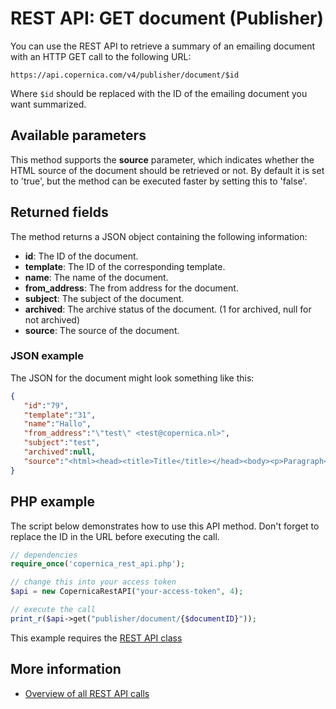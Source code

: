 # REST API: GET document (Publisher)

You can use the REST API to retrieve a summary of an emailing document 
with an HTTP GET call to the following URL:

`https://api.copernica.com/v4/publisher/document/$id`

Where `$id` should be replaced with the ID of the emailing document you want summarized.

## Available parameters

This method supports the **source** parameter, which indicates whether the 
HTML source of the document should be retrieved or not. By default it is set 
to 'true', but the method can be executed faster by setting this to 'false'.

## Returned fields

The method returns a JSON object containing the following information:

* **id**: The ID of the document.    
* **template**: The ID of the corresponding template.
* **name**: The name of the document.
* **from_address**: The from address for the document.
* **subject**: The subject of the document.
* **archived**: The archive status of the document. (1 for archived, null for not archived)
* **source**: The source of the document. 

### JSON example

The JSON for the document might look something like this:

```json
{  
   "id":"79",
   "template":"31",
   "name":"Hallo",
   "from_address":"\"test\" <test@copernica.nl>",
   "subject":"test",
   "archived":null,
   "source":"<html><head><title>Title</title></head><body><p>Paragraph</p></body></html>"
}
```

## PHP example

The script below demonstrates how to use this API method. Don't forget 
to replace the ID in the URL before executing the call.

```php
// dependencies
require_once('copernica_rest_api.php');

// change this into your access token
$api = new CopernicaRestAPI("your-access-token", 4);

// execute the call
print_r($api->get("publisher/document/{$documentID}"));
```

This example requires the [REST API class](./rest-php)

## More information

* [Overview of all REST API calls](./rest-api)
